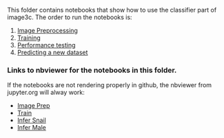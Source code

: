 This folder contains notebooks that show how to use the classifier part of image3c. The order to run the notebooks is:
1) [Image Preprocessing](image_preprocessing.ipynb)
2) [Training](training_the_classifier.ipynb)
3) [Performance testing](performance_testing.ipynb)
4) [Predicting a new dataset](predict_new_dataset.ipynb)


### Links to nbviewer for the notebooks in this folder.
If the notebooks are not rendering properly in github, the nbviewer from jupyter.org will alway work:

- [Image Prep](https://nbviewer.jupyter.org/github/stowersinstitute/LIBPB-1390-Image3C/blob/master/4-Classifier/image_preprocessing.ipynb)
- [Train](https://nbviewer.jupyter.org/github/stowersinstitute/LIBPB-1390-Image3C/blob/master/4-Classifier/training_the_classifier.ipynb)
- [Infer Snail](https://nbviewer.jupyter.org/github/stowersinstitute/LIBPB-1390-Image3C/blob/master/4-Classifier/performance_testing.ipynb)
- [Infer Male](https://nbviewer.jupyter.org/github/stowersinstitute/LIBPB-1390-Image3C/blob/master/4-Classifier/predict_new_dataset.ipynb)
